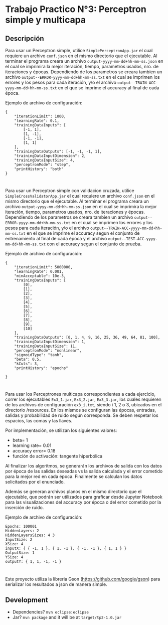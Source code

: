 # Trabajo Practico N°3: Perceptron simple y multicapa

## Descripción

Para usar un Perceptron simple, utilice `SimplePerceptronApp.jar` el cual requiere un archivo `conf.json` en el mismo directorio que el ejecutable. Al terminar el programa creara un archivo `output-yyyy-mm-dd+hh-mm-ss.json` en el cual se imprimira la mejor iteración, tiempo, parametros usados, nro. de iteraciones y épocas. Dependiendo de los parametros se creara tambien un archivo `output--ERROR-yyyy-mm-dd+hh-mm-ss.txt` en el cual se imprimen los errores y los pesos para cada iteración, y/o el archivo `output--TRAIN-ACC-yyyy-mm-dd+hh-mm-ss.txt` en el que se imprime el accuracy al final de cada época.

Ejemplo de archivo de configuración:
```
{
    "iterationLimit": 1000,
    "learningRate": 0.1,
    "trainingDataInputs": [
        [-1, 1],
        [1, -1],
        [-1, -1],
        [1, 1]
    ],
    "trainingDataOutputs": [-1, -1, -1, 1],
    "trainingDataInputDimension": 2,
    "trainingDataInputSize": 4,
    "perceptronMode": "step",
    "printHistory": "both"
}
```

#

Para usar un Perceptron simple con validacion cruzada, utilice `SimpleCrossValidatorApp.jar` el cual requiere un archivo `conf.json` en el mismo directorio que el ejecutable. Al terminar el programa creara un archivo `output-yyyy-mm-dd+hh-mm-ss.json` en el cual se imprimira la mejor iteración, tiempo, parametros usados, nro. de iteraciones y épocas. Dependiendo de los parametros se creara tambien un archivo `output--ERROR-yyyy-mm-dd+hh-mm-ss.txt` en el cual se imprimen los errores y los pesos para cada iteración, y/o el archivo `output--TRAIN-ACC-yyyy-mm-dd+hh-mm-ss.txt` en el que se imprime el accuracy segun el conjunto de entrenamiento al final de cada época y el archivo `output--TEST-ACC-yyyy-mm-dd+hh-mm-ss.txt` con el accuracy segun el conjunto de prueba.

Ejemplo de archivo de configuración:
```
{
    "iterationLimit": 5000000,
    "learningRate": 0.001,
    "minAcceptable": 10e-3,
    "trainingDataInputs": [
        [0],
        [1],
        [2],
        [3],
        [4],
        [5],
        [6],
        [7],
        [8],
        [9],
        [10]
    ],
    "trainingDataOutputs": [0, 1, 4, 9, 16, 25, 36, 49, 64, 81, 100],
    "trainingDataInputDimension": 1,
    "trainingDataInputSize": 11,
    "perceptronMode": "nonlinear",
    "sigmoidType": "tanh",
    "beta": 0.5,
    "kCuts": 3,
    "printHistory": "epochs"

}
```

#

Para usar los Perceptrones multicapa correspondientes a cada ejercicio, correr los ejecutables `Ex3_1.jar`, `Ex3_2.jar`, `Ex3_3.jar`, los cuales requieren de los archivos de configuración `ex3_i.txt`, siendo i 1, 2 o 3, ubicados en el directorio /resources. En los mismos se configuran las épocas, entradas, salidas y probabilidad de ruido según corresponda. Se deben respetar los espacios, las comas y las llaves.

Por implementación, se utilizan los siguientes valores:

- beta= 1
- learning rate= 0.01
- accuracy error= 0.18
- función de activación: tangente hiperbólica

Al finalizar los algoritmos, se generarán los archivos de salida con los datos por época de las salidas deseadas vs la salida calculada y el error cometido para la mejor red en cada época. Finalmente se calculan los datos solicitados por el enunciado.

Además se generan archivos planos en el mismo directorio que el ejecutable, que podrán ser utilizados para graficar desde Jupyter Notebook para las visualizaciones del accuracy por época o del error cometido por la inserción de ruido.

Ejemplo de archivo de configuración:
```
Epochs: 100001
HiddenLayers: 2
HiddenLayersSizes: 4 3
InputSize: 2
XSize: 4
inputX: { { -1, 1 }, { 1, -1 }, { -1, -1 }, { 1, 1 } }
OutputSize: 1
YSize: 4
outputY: { 1, 1, -1, -1 }
```

#

Este proyecto utiliza la libreria Gson (https://github.com/google/gson) para serializar los resultados a json de manera simple.



## Development

-   Dependencies? `mvn eclipse:eclipse`
-   Jar? `mvn package` and it will be at `target/tp2-1.0.jar`

